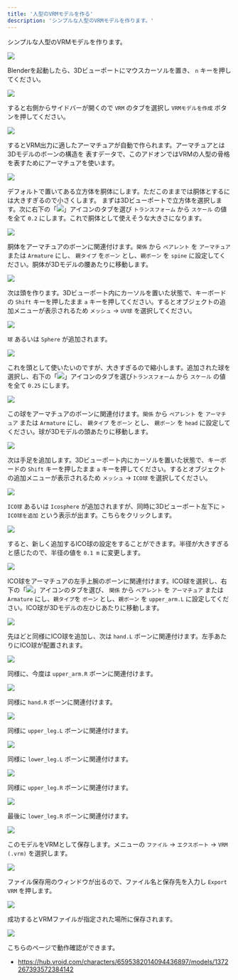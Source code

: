 ```yaml
---
title: '人型のVRMモデルを作る'
description: 'シンプルな人型のVRMモデルを作ります。'
---
```


シンプルな人型のVRMモデルを作ります。

![](/assets/images/humanoid.gif)

Blenderを起動したら、3Dビューポートにマウスカーソルを置き、 `n`
キーを押してください。

![](1.png)

すると右側からサイドバーが開くので `VRM` のタブを選択し `VRMモデルを作成`
ボタンを押してください。

![](2.png)

するとVRM出力に適したアーマチュアが自動で作られます。アーマチュアとは3Dモデルのボーンの構造を
表すデータで、このアドオンではVRMの人型の骨格を表すためにアーマチュアを使います。

![](3.png)

デフォルトで置いてある立方体を胴体にします。ただこのままでは胴体とするには大きすぎるので小さくします。
まずは3Dビューポートで立方体を選択します。次に右下の「![](/assets/images/object_property_tab_icon.png)」アイコンのタブを選び
`トランスフォーム` から `スケール` の値を全て `0.2`
にします。これで胴体として使えそうな大きさになります。

![](4.png)

胴体をアーマチュアのボーンに関連付けます。`関係` から `ペアレント` を
`アーマチュア` または `Armature` にし、 `親タイプ` を`ボーン` とし、`親ボーン`
を `spine` に設定してください。胴体が3Dモデルの腰あたりに移動します。

![](5.png)

次は頭を作ります。3Dビューポート内にカーソルを置いた状態で、キーボードの `Shift`
キーを押したまま `a`
キーを押してください。するとオブジェクトの追加メニューが表示されるため
`メッシュ` → `UV球` を選択してください。

![](6.png)

`球` あるいは `Sphere` が追加されます。

![](7.png)

これを頭として使いたいのですが、大きすぎるので縮小します。追加された球を選択し、右下の「![](/assets/images/object_property_tab_icon.png)」アイコンのタブを選び`トランスフォーム`
から `スケール` の値を全て `0.25` にします。

![](8.png)

この球をアーマチュアのボーンに関連付けます。`関係` から `ペアレント` を
`アーマチュア` または `Armature` にし、 `親タイプ` を`ボーン` とし、 `親ボーン`
を `head` に設定してください。球が3Dモデルの頭あたりに移動します。

![](9.png)

次は手足を追加します。3Dビューポート内にカーソルを置いた状態で、キーボードの
`Shift` キーを押したまま `a`
キーを押してください。するとオブジェクトの追加メニューが表示されるため
`メッシュ` → `ICO球` を選択してください。

![](10.png)

`ICO球` あるいは `Icosphere` が追加されますが、同時に3Dビューポート左下に
`> ICO球を追加` という表示が出ます。こちらをクリックします。

![](11.png)

すると、新しく追加するICO球の設定をすることができます。半径が大きすぎると感じたので、半径の値を
`0.1 m` に変更します。

![](12.png)

ICO球をアーマチュアの左手上腕のボーンに関連付けます。ICO球を選択し、右下の「![](/assets/images/object_property_tab_icon.png)」アイコンのタブを選び、
`関係` から `ペアレント` を `アーマチュア` または `Armature` にし、`親タイプ`を
`ボーン` とし、`親ボーン` を `upper_arm.L`
に設定してください。ICO球が3Dモデルの左ひじあたりに移動します。

![](13.png)

先ほどと同様にICO球を追加し、次は `hand.L`
ボーンに関連付けます。左手あたりにICO球が配置されます。

![](14.png)

同様に、今度は `upper_arm.R` ボーンに関連付けます。

![](15.png)

同様に `hand.R` ボーンに関連付けます。

![](16.png)

同様に `upper_leg.L` ボーンに関連付けます。

![](17.png)

同様に `lower_leg.L` ボーンに関連付けます。

![](18.png)

同様に `upper_leg.R` ボーンに関連付けます。

![](19.png)

最後に `lower_leg.R` ボーンに関連付けます。

![](20.png)

このモデルをVRMとして保存します。メニューの `ファイル` → `エクスポート` →
`VRM (.vrm)` を選択します。

![](21.png)

ファイル保存用のウィンドウが出るので、ファイル名と保存先を入力し `Export VRM`
を押します。

![](22.png)

成功するとVRMファイルが指定された場所に保存されます。

![](/assets/images/humanoid.gif)

こちらのページで動作確認ができます。

- https://hub.vroid.com/characters/6595382014094436897/models/1372267393572384142

